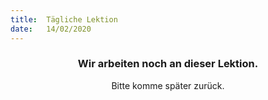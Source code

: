 ```yaml
---
title:  Tägliche Lektion
date:   14/02/2020
---
```


### <center>Wir arbeiten noch an dieser Lektion.</center>
<center>Bitte komme später zurück.</center>